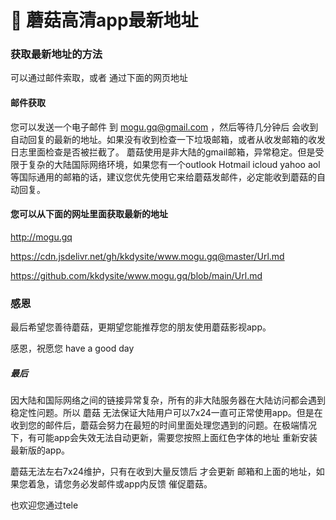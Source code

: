 # 🍄 蘑菇高清app最新地址



### 获取最新地址的方法
可以通过邮件索取，或者 通过下面的网页地址
#### 邮件获取
您可以发送一个电子邮件 到  mogu.gq@gmail.com ，然后等待几分钟后 会收到自动回复的最新的地址。如果没有收到检查一下垃圾邮箱，或者从收发邮箱的收发日志里面检查是否被拦截了。
蘑菇使用是非大陆的gmail邮箱，异常稳定。但是受限于复杂的大陆国际网络环境，如果您有一个outlook Hotmail icloud yahoo aol 等国际通用的邮箱的话，建议您优先使用它来给蘑菇发邮件，必定能收到蘑菇的自动回复。
#### 您可以从下面的网址里面获取最新的地址

http://mogu.gq

https://cdn.jsdelivr.net/gh/kkdysite/www.mogu.gq@master/Url.md

https://github.com/kkdysite/www.mogu.gq/blob/main/Url.md



### 感恩

最后希望您善待蘑菇，更期望您能推荐您的朋友使用蘑菇影视app。

感恩，祝愿您 have a good day

##### 最后
因大陆和国际网络之间的链接异常复杂，所有的非大陆服务器在大陆访问都会遇到稳定性问题。所以 蘑菇 无法保证大陆用户可以7x24一直可正常使用app。但是在收到您的邮件后，蘑菇会努力在最短的时间里面处理您遇到的问题。在极端情况下，有可能app会失效无法自动更新，需要您按照上面红色字体的地址 重新安装最新版的app。

蘑菇无法左右7x24维护，只有在收到大量反馈后 才会更新 邮箱和上面的地址，如果您着急，请您务必发邮件或app内反馈 催促蘑菇。

也欢迎您通过tele
